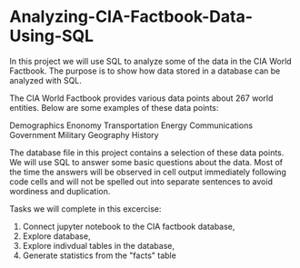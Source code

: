 # Analyzing-CIA-Factbook-Data-Using-SQL

In this project we will use SQL to analyze some of the data in the CIA World Factbook. The purpose is to show how data stored in a database can be analyzed with SQL.

The CIA World Factbook provides various data points about 267 world entities. Below are some examples of these data points:

Demographics
Enonomy
Transportation
Energy
Communications
Government
Military
Geography
History

The database file in this project contains a selection of these data points. We will use SQL to answer some basic questions about the data. Most of the time the answers will be observed in cell output immediately following code cells and will not be spelled out into separate sentences to avoid wordiness and duplication.

Tasks we will complete in this excercise:

1. Connect jupyter notebook to the CIA factbook database, 
2. Explore database, 
3. Explore indivdual tables in the database, 
4. Generate statistics from the "facts" table
